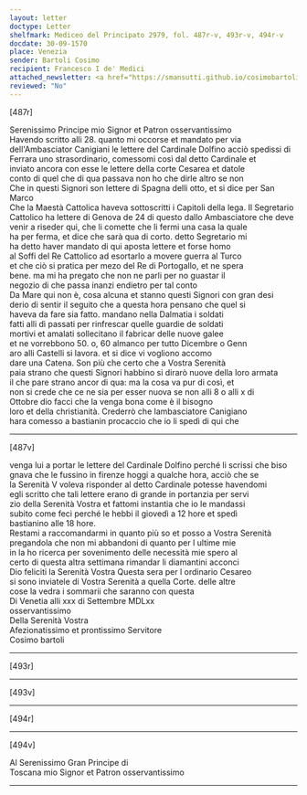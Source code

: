 ```yaml
---
layout: letter
doctype: Letter
shelfmark: Mediceo del Principato 2979, fol. 487r-v, 493r-v, 494r-v
docdate: 30-09-1570
place: Venezia
sender: Bartoli Cosimo
recipient: Francesco I de' Medici
attached_newsletter: <a href="https://smansutti.github.io/cosimobartoli/texts/3080_208/">3080_208</a>
reviewed: "No"
---
```


[487r]  
  
  
Serenissimo Principe mio Signor et Patron osservantissimo  
Havendo scritto alli 28. quanto mi occorse et mandato per via  
dell'Ambasciator Canigiani le lettere del Cardinale Dolfino acciò spedissi di  
Ferrara uno strasordinario, comessomi così dal detto Cardinale et  
inviato ancora con esse le lettere della corte Cesarea et datole  
conto di quel che di qua passava non ho che dirle altro se non  
Che in questi Signori son lettere di Spagna delli otto, et si dice per San Marco  
Che la Maestà Cattolica haveva sottoscritti i Capitoli della lega. Il Segretario  
Cattolico ha lettere di Genova de 24 di questo dallo Ambasciatore che deve  
venir a riseder qui, che li comette che li fermi una casa la quale  
ha per ferma, et dice che sarà qua di corto. detto Segretario mi  
ha detto haver mandato di qui aposta lettere et forse homo  
al Soffi del Re Cattolico ad esortarlo a movere guerra al Turco  
et che ciò si pratica per mezo del Re di Portogallo, et ne spera  
bene. ma mi ha pregato che non ne parli per no guastar il  
negozio di che passa inanzi endietro per tal conto  
Da Mare qui non è, cosa alcuna et stanno questi Signori con gran desi  
derio di sentir il seguito che a questa hora pensano che quel si  
haveva da fare sia fatto. mandano nella Dalmatia i soldati  
fatti alli dì passati per rinfrescar quelle guardie de soldati  
mortivi et amalati sollecitano il fabricar delle nuove galee  
et ne vorrebbono 50. o, 60 almanco per tutto Dicembre o Genn  
aro alli Castelli si lavora. et si dice vi vogliono accomo  
dare una Catena. Son più che certo che a Vostra Serenità  
paia strano che questi Signori habbino si dirarò nuove della loro armata  
il che pare strano ancor di qua: ma la cosa va pur di così, et  
non si crede che ce ne sia per esser nuova se non alli 8 o alli x di  
Ottobre dio facci che la venga bona come è il bisogno  
loro et della christianità. Crederrò che lambasciatore Canigiano  
hara comesso a bastianin procaccio che io li spedì di qui che  
  
---  

[487v]  
  
  
venga lui a portar le lettere del Cardinale Dolfino perché li scrissi che biso  
gnava che le fussino in firenze hoggi a qualche hora, acciò che se  
la Serenità V voleva risponder al detto Cardinale potesse havendomi  
egli scritto che tali lettere erano di grande in portanzia per servi  
zio della Serenità Vostra et fattomi instantia che io le mandassi  
subito come feci perché le hebbi il giovedì a 12 hore et spedì  
bastianino alle 18 hore.  
Restami a raccomandarmi in quanto più so et posso a Vostra Serenità  
pregandola che non mi abbandoni di quanto per l ultime mie  
in la ho ricerca per sovenimento delle necessità mie spero al  
certo di questa altra settimana rimandar li diamantini acconci  
Dio feliciti la Serenità Vostra Questa sera per l ordinario Cesareo  
si sono inviatele di Vostra Serenità a quella Corte. delle altre  
cose la vedra i sommarii che saranno con questa  
Di Venetia alli xxx di Settembre MDLxx  
osservantissimo  
Della Serenità Vostra  
Afezionatissimo et prontissimo Servitore  
Cosimo bartoli  
  
---  

[493r]  
  
  
  
---  

[493v]  
  
  
  
---  

[494r]  
  
  
  
---  

[494v]  
  
  
Al Serenissimo Gran Principe di  
Toscana mio Signor et Patron osservantissimo  
  
---  

